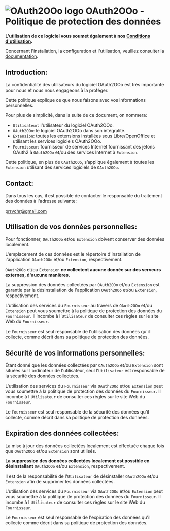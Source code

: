 # ![OAuth2OOo logo](https://prrvchr.github.io/OAuth2OOo/img/OAuth2OOo.png) OAuth2OOo - Politique de protection des données

**L'utilisation de ce logiciel vous soumet également à nos [Conditions d'utilisation](https://prrvchr.github.io/OAuth2OOo/OAuth2OOo/registration/TermsOfUse_fr).**

Concernant l'installation, la configuration et l'utilisation, veuillez consulter la [documentation](https://prrvchr.github.io/OAuth2OOo/README_fr).

## Introduction:

La confidentialité des utilisateurs du logiciel OAuth2OOo est très importante pour nous et nous nous engageons à la protéger.

Cette politique explique ce que nous faisons avec vos informations personnelles.

Pour plus de simplicité, dans la suite de ce document, on nommera:
- `Utilisateur`: l'utilisateur du logiciel OAuth2OOo.
- `OAuth2OOo`: le logiciel OAuth2OOo dans son intégralité.
- `Extension`:  toutes les extensions installées sous Libre/OpenOffice et utilisant les services logiciels OAuth2OOo.
- `Fournisseur`: fournisseur de services Internet fournissant des jetons OAuth2 à `OAuth2OOo` et/ou des services Internet à `Extension`.

Cette politique, en plus de `OAuth2OOo`, s’applique également à toutes les `Extension` utilisant des services logiciels de `OAuth2OOo`.

## Contact:

Dans tous les cas, il est possible de contacter le responsable du traitement des données à l'adresse suivante:

prrvchr@gmail.com

## Utilisation de vos données personnelles:

Pour fonctionner, `OAuth2OOo` et/ou `Extension` doivent conserver des données localement.

L'emplacement de ces données est le répertoire d'installation de l'application `OAuth2OOo` et/ou `Extension`, respectivement.

`OAuth2OOo` et/ou `Extension` **ne collectent aucune donnée sur des serveurs externes, d'aucune manières.**

La suppression des données collectées par `OAuth2OOo` et/ou `Extension` est garantie par la désinstallation de l'application `OAuth2OOo` et/ou `Extension`, respectivement.

L'utilisation des services du `Fournisseur` au travers de `OAuth2OOo` et/ou `Extension` peut vous soumettre à la politique de protection des données du `Fournisseur`. Il incombe à l'`Utilisateur` de consulter ces règles sur le site Web du `Fournisseur`.

Le `Fournisseur` est seul responsable de l'utilisation des données qu'il collecte, comme décrit dans sa politique de protection des données.

## Sécurité de vos informations personnelles:

Étant donné que les données collectées par `OAuth2OOo` et/ou `Extension` sont situées sur l'ordinateur de l'utilisateur, seul l'`Utilisateur` est responsable de la sécurité des données collectées.

L'utilisation des services du `Fournisseur` via `OAuth2OOo` et/ou `Extension` peut vous soumettre à la politique de protection des données du `Fournisseur`. Il incombe à l'`Utilisateur` de consulter ces règles sur le site Web du `Fournisseur`.

Le `Fournisseur` est seul responsable de la sécurité des données qu'il collecte, comme décrit dans sa politique de protection des données.

## Expiration des données collectées:

La mise à jour des données collectées localement est effectuée chaque fois que `OAuth2OOo` et/ou `Extension` sont utilisés.

**La suppression des données collectées localement est possible en désinstallant** `OAuth2OOo` et/ou `Extension`, respectivement.

Il est de la responsabilité de l'`Utilisateur` de désinstaller `OAuth2OOo` et/ou `Extension` afin de supprimer les données collectées.

L'utilisation des services du `Fournisseur` via `OAuth2OOo` et/ou `Extension` peut vous soumettre à la politique de protection des données du `Fournisseur`. Il incombe à l'`Utilisateur` de consulter ces règles sur le site Web du `Fournisseur`.

Le `Fournisseur` est seul responsable de l'expiration des données qu'il collecte comme décrit dans sa politique de protection des données.

